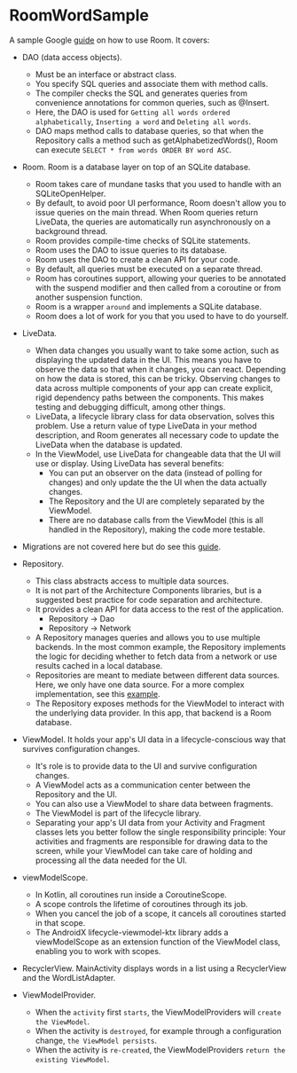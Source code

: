 # RoomWordSample

A sample Google [guide](https://codelabs.developers.google.com/codelabs/android-room-with-a-view-kotlin/#0) on how to use Room. It covers:
- DAO (data access objects).
    - Must be an interface or abstract class.
    - You specify SQL queries and associate them with method calls.
    - The compiler checks the SQL and generates queries from convenience annotations for common queries, such as @Insert.
    - Here, the DAO is used for `Getting all words ordered alphabetically`, `Inserting a word` and `Deleting all words`.
    - DAO maps method calls to database queries, so that when the Repository calls a method such as getAlphabetizedWords(),
    Room can execute `SELECT * from words ORDER BY word ASC`.

- Room. Room is a database layer on top of an SQLite database.
    - Room takes care of mundane tasks that you used to handle with an SQLiteOpenHelper.
    - By default, to avoid poor UI performance, Room doesn't allow you to issue queries on the main thread.
    When Room queries return LiveData, the queries are automatically run asynchronously on a background thread.
    - Room provides compile-time checks of SQLite statements.
    - Room uses the DAO to issue queries to its database.
    - Room uses the DAO to create a clean API for your code.
    - By default, all queries must be executed on a separate thread.
    - Room has coroutines support, allowing your queries to be annotated with the suspend modifier
    and then called from a coroutine or from another suspension function.
    - Room is a wrapper `around` and implements a SQLite database.
    - Room does a lot of work for you that you used to have to do yourself.

- LiveData.
    - When data changes you usually want to take some action, such as displaying the updated data in the UI.
    This means you have to observe the data so that when it changes, you can react.
    Depending on how the data is stored, this can be tricky.
    Observing changes to data across multiple components of your app can create explicit, rigid dependency paths between the components.
    This makes testing and debugging difficult, among other things.
    - LiveData, a lifecycle library class for data observation, solves this problem.
    Use a return value of type LiveData in your method description,
    and Room generates all necessary code to update the LiveData when the database is updated.
    - In the ViewModel, use LiveData for changeable data that the UI will use or display. Using LiveData has several benefits:
        - You can put an observer on the data (instead of polling for changes) and only update the the UI when the data actually changes.
        - The Repository and the UI are completely separated by the ViewModel.
        - There are no database calls from the ViewModel (this is all handled in the Repository), making the code more testable.

- Migrations are not covered here but do see this [guide](https://medium.com/androiddevelopers/understanding-migrations-with-room-f01e04b07929).

- Repository.
    - This class abstracts access to multiple data sources.
    - It is not part of the Architecture Components libraries, but is a suggested best practice for code separation and architecture.
    - It provides a clean API for data access to the rest of the application.
        - Repository -> Dao
        - Repository -> Network
    - A Repository manages queries and allows you to use multiple backends. In the most common example,
    the Repository implements the logic for deciding whether to fetch data from a network or use results cached in a local database.
    - Repositories are meant to mediate between different data sources. Here, we only have one data source.
    For a more complex implementation, see this [example](https://github.com/android/architecture-components-samples/tree/master/BasicSample).
    - The Repository exposes methods for the ViewModel to interact with the underlying data provider. In this app, that backend is a Room database.

- ViewModel. It holds your app's UI data in a lifecycle-conscious way that survives configuration changes.
    - It's role is to provide data to the UI and survive configuration changes.
    - A ViewModel acts as a communication center between the Repository and the UI.
    - You can also use a ViewModel to share data between fragments.
    - The ViewModel is part of the lifecycle library.
    - Separating your app's UI data from your Activity and Fragment classes lets you better follow the single responsibility principle:
    Your activities and fragments are responsible for drawing data to the screen,
    while your ViewModel can take care of holding and processing all the data needed for the UI.

- viewModelScope.
    - In Kotlin, all coroutines run inside a CoroutineScope.
    - A scope controls the lifetime of coroutines through its job.
    - When you cancel the job of a scope, it cancels all coroutines started in that scope.
    - The AndroidX lifecycle-viewmodel-ktx library adds a viewModelScope as an extension function of the ViewModel class,
    enabling you to work with scopes.

- RecyclerView. MainActivity displays words in a list using a RecyclerView and the WordListAdapter.

- ViewModelProvider.
    - When the `activity` first `starts`, the ViewModelProviders will `create the ViewModel`.
    - When the activity is `destroyed`, for example through a configuration change, `the ViewModel persists`.
    - When the activity is `re-created`, the ViewModelProviders `return the existing ViewModel`.
